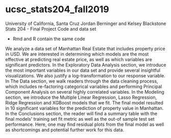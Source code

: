 # ucsc_stats204_fall2019
University of California, Santa Cruz
Jordan Berninger and Kelsey Blackstone
Stats 204 - Final Project Code and data set

- Rmd and R contain the same code

We analyze a data set of Manhattan Real Estate that includes property price in USD. We are interested in determining which models are the most effective at predicting real estate price, as well as which variables are significant predictors. In the Exploratory Data Analysis section, we introduce the most important variables in our data set and provide several insightful visualizations. We also justify a log-transformation to our response variable. In The Data section, we walk readers through the data cleaning process, which includes re-factoring categorical variables and performing Principal Component Analysis on several highly correlated variables. In the Modeling section, we introduce the Multiple Linear Regression, Lasso Regression, Ridge Regression and XGBoost models that we fit. The final model resulted in 10 significant variables for the prediction of property value in Manhattan. In the Conclusions section, the reader will find a summary table with the final models' training set fit metric as well as the out-of sample test set performance. Here, one may find residual plots from the final model as well as shortcomings and potential further work for this data.

